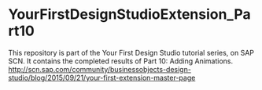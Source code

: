 # YourFirstDesignStudioExtension_Part10
This repository is part of the Your First Design Studio tutorial series, on SAP SCN. It contains the completed results of Part 10: Adding Animations. http://scn.sap.com/community/businessobjects-design-studio/blog/2015/09/21/your-first-extension-master-page
